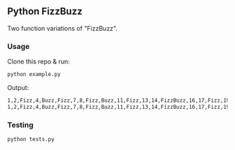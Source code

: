 ## Python FizzBuzz

Two function variations of "FizzBuzz".

### Usage

Clone this repo & run:

```sh
python example.py
```

Output:

```sh
1,2,Fizz,4,Buzz,Fizz,7,8,Fizz,Buzz,11,Fizz,13,14,FizzBuzz,16,17,Fizz,19,Buzz
1,2,Fizz,4,Buzz,Fizz,7,8,Fizz,Buzz,11,Fizz,13,14,FizzBuzz,16,17,Fizz,19,Buzz
```

### Testing

```sh
python tests.py
```